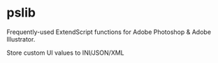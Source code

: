 # pslib
Frequently-used ExtendScript functions for Adobe Photoshop & Adobe Illustrator.

Store custom UI values to INI/JSON/XML
